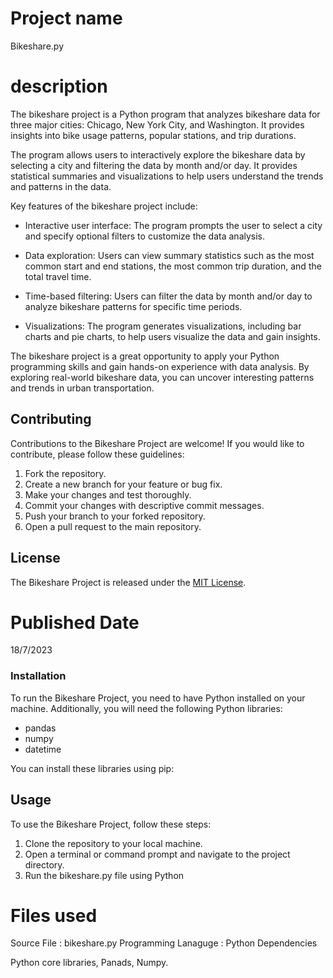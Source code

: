 # Project name
Bikeshare.py

# description 

The bikeshare project is a Python program that analyzes bikeshare data for three major cities: Chicago, New York City, and Washington. It provides insights into bike usage patterns, popular stations, and trip durations.

The program allows users to interactively explore the bikeshare data by selecting a city and filtering the data by month and/or day. It provides statistical summaries and visualizations to help users understand the trends and patterns in the data.

Key features of the bikeshare project include:

- Interactive user interface: The program prompts the user to select a city and specify optional filters to customize the data analysis.

- Data exploration: Users can view summary statistics such as the most common start and end stations, the most common trip duration, and the total travel time.

- Time-based filtering: Users can filter the data by month and/or day to analyze bikeshare patterns for specific time periods.

- Visualizations: The program generates visualizations, including bar charts and pie charts, to help users visualize the data and gain insights.

The bikeshare project is a great opportunity to apply your Python programming skills and gain hands-on experience with data analysis. By exploring real-world bikeshare data, you can uncover interesting patterns and trends in urban transportation.

## Contributing

Contributions to the Bikeshare Project are welcome! If you would like to contribute, please follow these guidelines:

1. Fork the repository.
2. Create a new branch for your feature or bug fix.
3. Make your changes and test thoroughly.
4. Commit your changes with descriptive commit messages.
5. Push your branch to your forked repository.
6. Open a pull request to the main repository.

## License

The Bikeshare Project is released under the [MIT License](https://opensource.org/licenses/MIT).

# Published Date

18/7/2023

### Installation

To run the Bikeshare Project, you need to have Python installed on your machine. Additionally, you will need the following Python libraries:

- pandas
- numpy
- datetime

You can install these libraries using pip:

## Usage

To use the Bikeshare Project, follow these steps:

1. Clone the repository to your local machine.
2. Open a terminal or command prompt and navigate to the project directory.
3. Run the bikeshare.py file using Python

# Files used

Source File : bikeshare.py
Programming Lanaguge : Python
Dependencies

Python core libraries, Panads, Numpy.
